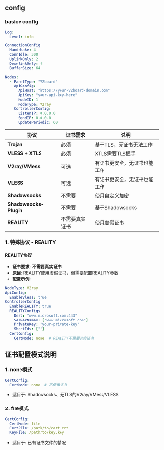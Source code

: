 ## config

### basice config

```yaml
Log:
  Level: info

ConnectionConfig:
  Handshake: 4
  ConnIdle: 300
  UplinkOnly: 2
  DownlinkOnly: 4
  BufferSize: 64

Nodes:
  - PanelType: "V2board"
    ApiConfig:
      ApiHost: "https://your-v2board-domain.com"
      ApiKey: "your-api-key-here"
      NodeID: 1
      NodeType: V2ray
    ControllerConfig:
      ListenIP: 0.0.0.0
      SendIP: 0.0.0.0
      UpdatePeriodic: 60
```

| 协议 | 证书需求 | 说明 |
|------|----------|------|
| **Trojan** | 必须 | 基于TLS，无证书无法工作 |
| **VLESS + XTLS** | 必须 | XTLS需要TLS握手 |
| **V2ray/VMess** | 可选 | 有证书更安全，无证书也能工作 |
| **VLESS** | 可选 | 有证书更安全，无证书也能工作 |
| **Shadowsocks** | 不需要 | 使用自定义加密 |
| **Shadowsocks-Plugin** | 不需要 | 基于Shadowsocks |
| **REALITY** | 不需要真实证书 | 使用虚假证书 |

### 1. **特殊协议 - REALITY**

#### **REALITY协议**
- **证书要求**: **不需要真实证书**
- **原因**: REALITY使用虚假证书，但需要配置REALITY参数
- **配置示例**:
```yaml
NodeType: V2ray
ApiConfig:
  EnableVless: true
ControllerConfig:
  EnableREALITY: true
  REALITYConfigs:
    Dest: "www.microsoft.com:443"
    ServerNames: ["www.microsoft.com"]
    PrivateKey: "your-private-key"
    ShortIds: [""]
  CertConfig:
    CertMode: none  # REALITY不需要真实证书
```

## 证书配置模式说明

### 1. **none模式**
```yaml
CertConfig:
  CertMode: none  # 不使用证书
```
- 适用于: Shadowsocks、无TLS的V2ray/VMess/VLESS

### 2. **file模式**
```yaml
CertConfig:
  CertMode: file
  CertFile: /path/to/cert.crt
  KeyFile: /path/to/key.key
```
- 适用于: 已有证书文件的情况